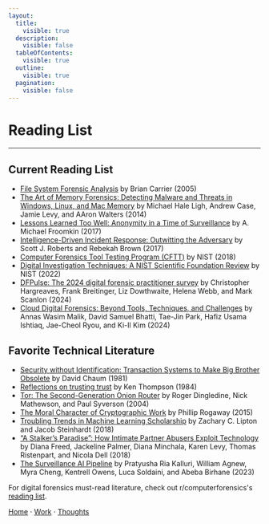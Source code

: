 ```yaml
---
layout:
  title:
    visible: true
  description:
    visible: false
  tableOfContents:
    visible: true
  outline:
    visible: true
  pagination:
    visible: false
---
```


# Reading List

***

## Current Reading List

- [File System Forensic Analysis](https://www.amazon.com/System-Forensic-Analysis-Brian-Carrier/dp/0321268172) by Brian Carrier (2005)
- [The Art of Memory Forensics: Detecting Malware and Threats in Windows, Linux, and Mac Memory](http://smile.amazon.com/Art-Memory-Forensics-Detecting-Malware/dp/1118825098) by Michael Hale Ligh, Andrew Case, Jamie Levy, and AAron Walters (2014)
- [Lessons Learned Too Well: Anonymity in a Time of Surveillance](https://repository.law.miami.edu/cgi/viewcontent.cgi?article=1311&context=fac_articles) by A. Michael Froomkin (2017)
- [Intelligence-Driven Incident Response: Outwitting the Adversary](https://www.amazon.com/Intelligence-Driven-Incident-Response-Outwitting-Adversary/dp/1491934948) by Scott J. Roberts and Rebekah Brown (2017)
- [Computer Forensics Tool Testing Program (CFTT)](https://www.nist.gov/itl/ssd/software-quality-group/computer-forensics-tool-testing-program-cftt) by NIST (2018)
- [Digital Investigation Techniques: A NIST Scientific Foundation Review](https://www.nist.gov/publications/digital-investigation-techniques-nist-scientific-foundation-review) by NIST (2022)
- [DFPulse: The 2024 digital forensic practitioner survey](https://www.sciencedirect.com/science/article/pii/S2666281724001719#fn0030) by Christopher Hargreaves, Frank Breitinger, Liz Dowthwaite, Helena Webb, and Mark Scanlon (2024) 
- [Cloud Digital Forensics: Beyond Tools, Techniques, and Challenges](https://pmc.ncbi.nlm.nih.gov/articles/PMC10819343/pdf/sensors-24-00433.pdf) by Annas Wasim Malik, David Samuel Bhatti, Tae-Jin Park, Hafiz Usama Ishtiaq, Jae-Cheol Ryou, and Ki-Il Kim (2024)

## Favorite Technical Literature

- [Security without Identification: Transaction Systems to Make Big Brother Obsolete](https://dl.acm.org/doi/abs/10.1145/4372.4373) by David Chaum (1981)
- [Reflections on trusting trust](https://dl.acm.org/doi/10.1145/358198.358210) by Ken Thompson (1984)
- [Tor: The Second-Generation Onion Router](https://svn-archive.torproject.org/svn/projects/design-paper/tor-design.pdf) by Roger Dingledine, Nick Mathewson, and Paul Syverson (2004)
- [The Moral Character of Cryptographic Work](https://web.cs.ucdavis.edu/~rogaway/papers/moral-fn.pdf) by Phillip Rogaway (2015)
- [Troubling Trends in Machine Learning Scholarship](https://arxiv.org/pdf/1807.03341) by Zachary C. Lipton and Jacob Steinhardt (2018)
- [“A Stalker’s Paradise”: How Intimate Partner Abusers Exploit Technology](http://nixdell.com/papers/stalkers-paradise-intimate.pdf) by Diana Freed, Jackeline Palmer, Diana Minchala, Karen Levy, Thomas Ristenpart, and Nicola Dell (2018)
- [The Surveillance AI Pipeline](https://arxiv.org/pdf/2309.15084) by Pratyusha Ria Kalluri, William Agnew, Myra Cheng, Kentrell Owens, Luca Soldaini, and Abeba Birhane (2023)

For digital forensics must-read literature, check out r/computerforensics's [reading list](https://www.reddit.com/r/computerforensics/wiki/resources/#wiki_most_important).
 
[Home](https://app.gitbook.com/o/0kO27okC5uVB9ALX3rho/s/036xtfEIzcEdGegONXWM/) ⋅ [Work](https://app.gitbook.com/o/0kO27okC5uVB9ALX3rho/s/WaFS755Q4sf02CxLcghQ/) ⋅ [Thoughts](https://app.gitbook.com/o/0kO27okC5uVB9ALX3rho/s/s4QQPMntQ25hmJToKSOu/)
